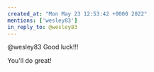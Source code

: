 ```yaml
---
created_at: "Mon May 23 12:53:42 +0000 2022"
mentions: ['wesley83']
in_reply_to: @wesley83
---
```


@wesley83 Good luck!!!

You'll do great!